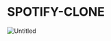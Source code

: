# SPOTIFY-CLONE
![Untitled](https://user-images.githubusercontent.com/99885993/172247661-d0f64f55-4ce5-43a8-9db5-8cafad3f569c.jpg)
